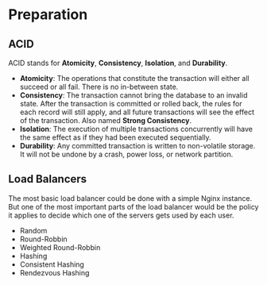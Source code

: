 # Preparation

## ACID
ACID stands for **Atomicity**, **Consistency**, **Isolation**, and **Durability**.

* **Atomicity**: The operations that constitute the transaction will either all succeed or all fail. There is no in-between state.
* **Consistency**: The transaction cannot bring the database to an invalid state. After the transaction is committed or rolled back, the rules for each record will still apply, and all future transactions will see the effect of the transaction. Also named **Strong Consistency**.
* **Isolation**: The execution of multiple transactions concurrently will have the same effect as if they had been executed sequentially.
* **Durability**: Any committed transaction is written to non-volatile storage. It will not be undone by a crash, power loss, or network partition.

## Load Balancers
The most basic load balancer could be done with a simple Nginx instance. But one of the most important parts of the load balancer would be the policy it applies to decide which one of the servers gets used by each user.

* Random
* Round-Robbin
* Weighted Round-Robbin
* Hashing
* Consistent Hashing
* Rendezvous Hashing
